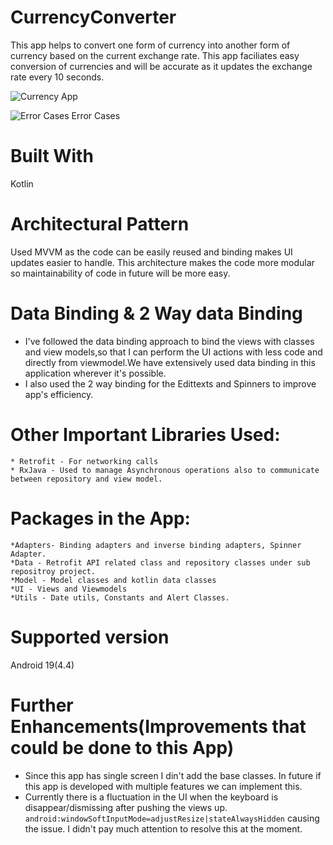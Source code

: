 # CurrencyConverter
This app helps to convert one form of currency into another form of currency based on the current exchange rate.
This app faciliates easy conversion of currencies and will be accurate as it updates the exchange rate every 10 seconds.


![Currency App](https://user-images.githubusercontent.com/31012185/87347925-896af880-c586-11ea-81a1-feb7823e192d.gif)

![Error Cases](https://user-images.githubusercontent.com/31012185/87348303-157d2000-c587-11ea-920e-0962f1eb0f3b.gif)
      Error Cases


# Built With
  Kotlin

# Architectural Pattern
Used MVVM as the code can be easily reused and binding makes UI updates easier to handle. 
This architecture makes the code more modular so maintainability of code in future will be more easy.


#  Data Binding & 2 Way data Binding
- I've followed the data binding approach to bind the views with classes and view models,so that I can perform the UI actions with less code and directly from viewmodel.We have extensively used data binding in this application wherever it's possible. 
- I also used the 2 way binding for the Edittexts and Spinners to improve app's efficiency. 
    
# Other Important Libraries Used:
    * Retrofit - For networking calls
    * RxJava - Used to manage Asynchronous operations also to communicate between repository and view model.
 # Packages in the App:
    *Adapters- Binding adapters and inverse binding adapters, Spinner Adapter.
    *Data - Retrofit API related class and repository classes under sub repositroy project.
    *Model - Model classes and kotlin data classes
    *UI - Views and Viewmodels
    *Utils - Date utils, Constants and Alert Classes.
    
# Supported version
Android 19(4.4)

# Further Enhancements(Improvements that could be done to this App)
- Since this app has single screen I din't add the base classes. In future if this app is developed with multiple features we can implement this.
- Currently there is a fluctuation in the UI when the keyboard is disappear/dismissing after pushing the views up. `android:windowSoftInputMode=adjustResize|stateAlwaysHidden` causing the issue. I didn't pay much attention to resolve this at the moment.


